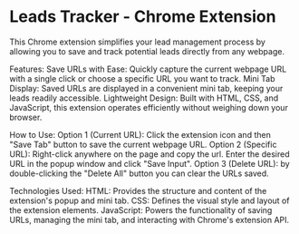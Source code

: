 # Leads Tracker - Chrome Extension
This Chrome extension simplifies your lead management process by allowing you to save and track potential leads directly from any webpage.

Features:
Save URLs with Ease: Quickly capture the current webpage URL with a single click or choose a specific URL you want to track.
Mini Tab Display: Saved URLs are displayed in a convenient mini tab, keeping your leads readily accessible.
Lightweight Design: Built with HTML, CSS, and JavaScript, this extension operates efficiently without weighing down your browser.

How to Use:
Option 1 (Current URL): Click the extension icon and then "Save Tab" button to save the current webpage URL.
Option 2 (Specific URL): Right-click anywhere on the page and copy the url. Enter the desired URL in the popup window and click "Save Input".
Option 3 (Delete URL): by double-clicking the "Delete All" button you can clear the URLs saved.


Technologies Used:
HTML: Provides the structure and content of the extension's popup and mini tab.
CSS: Defines the visual style and layout of the extension elements.
JavaScript: Powers the functionality of saving URLs, managing the mini tab, and interacting with Chrome's extension API.